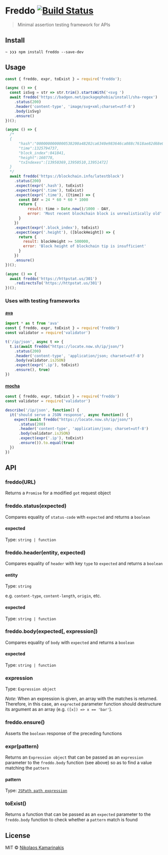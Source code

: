 # Freddo [![Build Status](https://travis-ci.org/k4m4/freddo.svg?branch=master)](https://travis-ci.org/k4m4/freddo)

> Minimal assertion testing framework for APIs

## Install

```
~ ❯❯❯ npm install freddo --save-dev
```

## Usage

```js
const { freddo, expr, toExist } = require('freddo');

(async () => {
  const isSvg = str => str.trim().startsWith('<svg ')
  await freddo('https://badgen.net/packagephobia/install/sha-regex')
    .status(200)
    .header('content-type', 'image/svg+xml;charset=utf-8')
    .body(isSvg)
    .ensure()
})();

(async () => {
  /*
  {
      "hash":"0000000000000538200a48202ca6340e983646ca088c7618ae82d68e0c76ef5a",
      "time":1325794737,
      "block_index":841841,
      "height":160778,
      "txIndexes":[13950369,13950510,13951472]
  }
  */
  await freddo('https://blockchain.info/latestblock')
    .status(200)
    .expect(expr('.hash'), toExist)
    .expect(expr('.time'), toExist)
    .expect(expr('.time'), ([time]) => {
      const DAY = 24 * 60 * 60 * 1000
      return {
          result: time > Date.now()/1000 - DAY,
          error: 'Most recent blockchain block is unrealistically old'
      }
    })
    .expect(expr('.block_index'), toExist)
    .expect(expr('.height'), ([blockHeight]) => {
      return {
        result: blockHeight >= 500000,
        error: 'Block height of blockchain tip is insufficient'
      }
    })
    .ensure()
})();

(async () => {
  await freddo('https://httpstat.us/301')
    .redirectsTo('https://httpstat.us/301')
})();
```

### Uses with testing frameworks

#### [ava](https://github.com/avajs/ava)

```js
import * as t from 'ava'
const { freddo, expr, toExist } = require('freddo')
const validator = require('validator')

t('/ip/json', async t => {
  t.is(await freddo("https://locate.now.sh/ip/json/")
    .status(200)
    .header('content-type', 'application/json; charset=utf-8')
    .body(validator.isJSON)
    .expect(expr('.ip'), toExist)
    .ensure(), true)
})
```

#### [mocha](https://github.com/mochajs/mocha)

```js
const { freddo, expr, toExist } = require('freddo')
const validator = require('validator')

describe('/ip/json', function() {
  it('should serve a JSON response', async function() {
    expect(await freddo("https://locate.now.sh/ip/json/")
      .status(200)
      .header('content-type', 'application/json; charset=utf-8')
      .body(validator.isJSON)
      .expect(expr('.ip'), toExist)
      .ensure()).to.equal(true)
  })
})
```

## API

### freddo(URL)

Returns a `Promise` for a modified `got` request object

### freddo.status(expected)

Compares equality of `status-code` with `expected` and returns a `boolean`

#### expected

Type: `string | function`

### freddo.header(entity, expected)

Compares equality of `header` with key `type` to `expected` and returns a `boolean`

#### entity

Type: `string`

e.g. `content-type`, `content-length`, `origin`, etc.

#### expected

Type: `string | function`

### freddo.body(expected[, expression])

Compares equality of `body` with `expected` and returns a `boolean`

#### expected

Type: `string | function`

### expression

Type: `Expression object`

*Note*: When an expression is given, an array with the matches is returned. Therefore, in this case, an `exprected` parameter function should destructure its argument as an array (e.g. `([x]) => x == 'bar'`).

### freddo.ensure()

Asserts the `boolean` response of the preceding functions

### expr(pattern)

Returns an `Expression object` that can be passed as an `expression` parameter to the `freddo.body` function (see above) so as to find a value matching the `pattern`

#### pattern

Type: [`JSPath path expression`](https://github.com/dfilatov/jspath#documentation)

### toExist()

Returns a function that can be passed as an `expected` parameter to the `freddo.body` function to check whether a `pattern` match is found

## License

MIT © [Nikolaos Kamarinakis](https://nikolaskama.me)